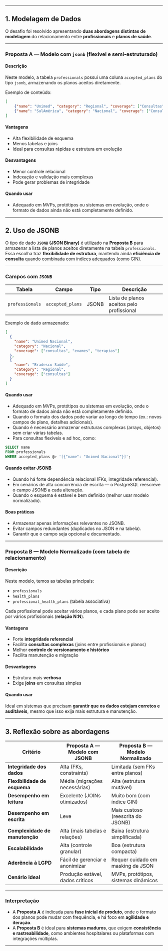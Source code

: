 
---

## 1. Modelagem de Dados

O desafio foi resolvido apresentando **duas abordagens distintas de modelagem** do relacionamento entre **profissionais** e **planos de saúde**.

---

### Proposta A — Modelo com `jsonb` (flexível e semi-estruturado)

#### Descrição

Neste modelo, a tabela `professionals` possui uma coluna `accepted_plans` do tipo `jsonb`, armazenando os planos aceitos diretamente.

Exemplo de conteúdo:

```json
[
    {"name": "Unimed", "category": "Regional", "coverage": ["Consultas", "Exames"], "active": true},
    {"name": "SulAmérica", "category": "Nacional", "coverage": ["Consultas", "Exames", "Odontologia"], "active": true}
]
```

#### Vantagens
- Alta flexibilidade de esquema
- Menos tabelas e joins
- Ideal para consultas rápidas e estrutura em evolução

#### Desvantagens
- Menor controle relacional
- Indexação e validação mais complexas
- Pode gerar problemas de integridade

#### Quando usar
- Adequado em MVPs, protótipos ou sistemas em evolução, onde o formato de dados ainda não está completamente definido.

---

## 2. Uso de JSONB

O tipo de dado **`JSONB` (JSON Binary)** é utilizado na **Proposta B** para armazenar a lista de planos aceitos diretamente na tabela `professionals`.  
Essa escolha traz **flexibilidade de estrutura**, mantendo ainda **eficiência de consulta** quando combinada com índices adequados (como GIN).

---

### Campos com `JSONB`

| Tabela | Campo | Tipo | Descrição |
|---------|--------|------|------------|
| `professionals` | `accepted_plans` | JSONB | Lista de planos aceitos pelo profissional |

Exemplo de dado armazenado:

```json
[
  {
    "name": "Unimed Nacional",
    "category": "Nacional",
    "coverage": ["consultas", "exames", "terapias"]
  },
  {
    "name": "Bradesco Saúde",
    "category": "Regional",
    "coverage": ["consultas"]
  }
]
```
#### Quando usar
- Adequado em MVPs, protótipos ou sistemas em evolução, onde o formato de dados ainda não está completamente definido.
- Quando o formato dos dados pode variar ao longo do tempo (ex.: novos campos de plano, detalhes adicionais).
- Quando é necessário armazenar estruturas complexas (arrays, objetos) sem criar várias tabelas.
- Para consultas flexíveis e ad hoc, como:
```sql
SELECT name
FROM professionals
WHERE accepted_plans @> '[{"name": "Unimed Nacional"}]';
```

#### Quando evitar JSONB
- Quando há forte dependência relacional (FKs, integridade referencial).
- Em cenários de alta concorrência de escrita — o PostgreSQL reescreve o campo JSONB a cada alteração.
- Quando o esquema é estável e bem definido (melhor usar modelo normalizado).

#### Boas práticas
- Armazenar apenas informações relevantes no JSONB.
- Evitar campos redundantes (duplicados no JSON e na tabela).
- Garantir que o campo seja opcional e documentado.

---

### Proposta B — Modelo Normalizado (com tabela de relacionamento)

#### Descrição

Neste modelo, temos as tabelas principais:
- `professionals`
- `health_plans`
- `professional_health_plans` (tabela associativa)

Cada profissional pode aceitar vários planos, e cada plano pode ser aceito por vários profissionais (**relação N:N**).

#### Vantagens
- Forte **integridade referencial**
- Facilita **consultas complexas** (joins entre profissionais e planos)
- Melhor **controle de versionamento e histórico**
- Facilita manutenção e migração

#### Desvantagens
- Estrutura mais **verbosa**
- Exige **joins** em consultas simples

#### Quando usar
Ideal em sistemas que precisam **garantir que os dados estejam corretos e auditáveis**, mesmo que isso exija mais estrutura e manutenção.

---

## 3. Reflexão sobre as abordagens

| Critério | **Proposta A — Modelo com JSONB** | **Proposta B — Modelo Normalizado** |
|-----------|------------------------------------|-----------------------------------|
| **Integridade dos dados** | Alta (FKs, constraints) | Limitada (sem FKs entre planos) |
| **Flexibilidade de esquema** | Média (migrações necessárias) | Alta (estrutura mutável) |
| **Desempenho em leitura** | Excelente (JOINs otimizados) | Muito bom (com índice GIN) |
| **Desempenho em escrita** | Leve | Mais custoso (reescrita do JSONB) |
| **Complexidade de manutenção** | Alta (mais tabelas e relações) | Baixa (estrutura simplificada) |
| **Escalabilidade** | Alta (controle granular) | Boa (estrutura compacta) |
| **Aderência à LGPD** | Fácil de gerenciar e anonimizar | Requer cuidado em masking de JSON |
| **Cenário ideal** | Produção estável, dados críticos | MVPs, protótipos, sistemas dinâmicos |

---

### Interpretação

- A **Proposta A** é indicada para **fase inicial de produto**, onde o formato dos planos pode mudar com frequência, e há foco em **agilidade e iteração**.
- A **Proposta B** é ideal para **sistemas maduros**, que exigem **consistência e rastreabilidade**, como ambientes hospitalares ou plataformas com integrações múltiplas.

---